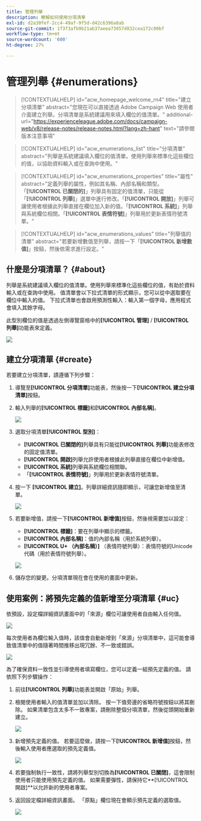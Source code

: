 ```yaml
---
title: 管理列舉
description: 瞭解如何使用分項清單
exl-id: d2a30fef-2cc4-49af-9f5d-d42c6396a8ab
source-git-commit: 1f3f3afb9b21ab37aeea73057d832cea172c00bf
workflow-type: tm+mt
source-wordcount: '600'
ht-degree: 27%

---
```


# 管理列舉 {#enumerations}

>[!CONTEXTUALHELP]
>id="acw_homepage_welcome_rn4"
>title="建立分項清單"
>abstract="您現在可以直接透過 Adobe Campaign Web 使用者介面建立列舉。分項清單是系統建議用來填入欄位的值清單。"
>additional-url="https://experienceleague.adobe.com/docs/campaign-web/v8/release-notes/release-notes.html?lang=zh-hant" text="請參閱版本注意事項"


>[!CONTEXTUALHELP]
>id="acw_enumerations_list"
>title="分項清單"
>abstract="列舉是系統建議填入欄位的值清單。使用列舉來標準化這些欄位的值，以協助資料輸入或在查詢中使用。"

>[!CONTEXTUALHELP]
>id="acw_enumerations_properties"
>title="屬性"
>abstract="定義列舉的屬性，例如其名稱、內部名稱和類型。「**[!UICONTROL 已關閉的]**」列舉具有固定的值清單，只能從「**[!UICONTROL 列舉]**」選單中進行修改。「**[!UICONTROL 開放]**」列舉可讓使用者根據此列舉直接在欄位加入新的值。「**[!UICONTROL 系統]**」列舉與系統欄位相關。「**[!UICONTROL 表情符號]**」列舉用於更新表情符號清單。"

>[!CONTEXTUALHELP]
>id="acw_enumerations_values"
>title="列舉值的清單"
>abstract="若要新增數值至列舉，請按一下「**[!UICONTROL 新增數值]**」按鈕，然後依需求進行設定。"

## 什麼是分項清單？ {#about}

列舉是系統建議填入欄位的值清單。使用列舉來標準化這些欄位的值，有助於資料輸入或在查詢中使用。 值清單會以下拉式清單的形式顯示，您可以從中選取要在欄位中輸入的值。 下拉式清單也會啟用預測性輸入：輸入第一個字母，應用程式會填入其餘字母。

此型別欄位的值是透過左側導覽窗格中的&#x200B;**[!UICONTROL 管理]** / **[!UICONTROL 列舉]**&#x200B;功能表來定義。

![](assets/enumeration-list.png)

## 建立分項清單 {#create}

若要建立分項清單，請遵循下列步驟：

1. 導覽至&#x200B;**[!UICONTROL 分項清單]**&#x200B;功能表，然後按一下&#x200B;**[!UICONTROL 建立分項清單]**&#x200B;按鈕。

1. 輸入列舉的&#x200B;**[!UICONTROL 標籤]**&#x200B;和&#x200B;**[!UICONTROL 內部名稱]**。

   ![](assets/enumeration-create.png)

1. 選取分項清單&#x200B;**[!UICONTROL 型別]**：

   * **[!UICONTROL 已關閉的]**&#x200B;列舉具有只能從&#x200B;**[!UICONTROL 列舉]**&#x200B;功能表修改的固定值清單。
   * **[!UICONTROL 開啟]**&#x200B;列舉允許使用者根據此列舉直接在欄位中新增值。
   * **[!UICONTROL 系統]**&#x200B;列舉與系統欄位相關聯。
   * 「**[!UICONTROL 表情符號]**」列舉用於更新表情符號清單。

1. 按一下 **[!UICONTROL 建立]**。列舉詳細資訊隨即顯示，可讓您新增值至清單。

   ![](assets/enumeration-details.png)

1. 若要新增值，請按一下&#x200B;**[!UICONTROL 新增值]**&#x200B;按鈕，然後視需要加以設定：

   * **[!UICONTROL 標籤]**：要在列舉中顯示的標籤。
   * **[!UICONTROL 內部名稱]**：值的內部名稱（用於系統列舉）。
   * **[!UICONTROL U+ （內部名稱）]** （表情符號列舉）：表情符號的Unicode代碼（用於表情符號列舉）。

   ![](assets/enumeration-emoticon.png)

1. 儲存您的變更。分項清單現在會在使用的畫面中更新。

## 使用案例：將預先定義的值新增至分項清單 {#uc}

依預設，設定檔詳細資訊畫面中的「來源」欄位可讓使用者自由輸入任何值。

![](assets/enumeration-uc-profile.png)

每次使用者為欄位輸入值時，該值會自動新增到「來源」分項清單中，這可能會導致值清單中的值隨著時間推移出現冗餘、不一致或錯誤。

![](assets/enumeration-uc-choice.png)

為了確保資料一致性並引導使用者填寫欄位，您可以定義一組預先定義的值。 請依照下列步驟操作：

1. 前往&#x200B;**[!UICONTROL 列舉]**&#x200B;功能表並開啟「原始」列舉。

2. 檢閱使用者輸入的值清單並加以清除。 按一下值旁邊的省略符號按鈕以將其刪除。 如果清單包含太多不一致專案，請刪除整個分項清單，然後從頭開始重新建立。

   ![](assets/enumeration-uc-clean.png)

3. 新增預先定義的值。 若要這麼做，請按一下&#x200B;**[!UICONTROL 新增值]**&#x200B;按鈕，然後輸入使用者應選取的預先定義值。

   ![](assets/enumeration-uc-create.png)

4. 若要強制執行一致性，請將列舉型別切換為&#x200B;**[!UICONTROL 已關閉]**，這會限制使用者只能使用預先定義的值。
如果需要彈性，請保持它**[!UICONTROL 開啟]**&#x200B;以允許新的使用者專案。

5. 返回設定檔詳細資訊畫面。 「原點」欄位現在會顯示預先定義的選取值。

   ![](assets/enumeration-uc-populated.png)
